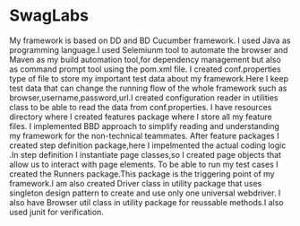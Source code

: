 # SwagLabs

My framework is  based on DD and BD Cucumber framework.
I used Java as programming language.I used Selemiunm tool to automate the browser and Maven as my build automation tool,for dependency management but also as 
command prompt tool using the pom.xml file.
I created conf.properties type of file to store my important test data about my framework.Here I keep test data that can change  the running flow of the whole 
framework such as browser,username,password,url.I created configuration reader in  utilities class to be able to read the data from conf.properties.
I have resources directory where I created features package where I store all my feature files.
I implemented  BBD approach to simplify reading and understanding my framework for the non-technical teammates.
After feature packages I created step definition package,here I impelmented the actual coding logic .In step definition I instantiate page classes,so I created
page objects that allow us to interact with page elements.
To be able to run my test cases I created the Runners package.This package is the triggering point of my framework.I am also created Driver class in utility package that 
uses singleton design pattern to create and use only one universal webdriver.
I also have Browser util class in utility package for reussable methods.I also used junit for verification.
